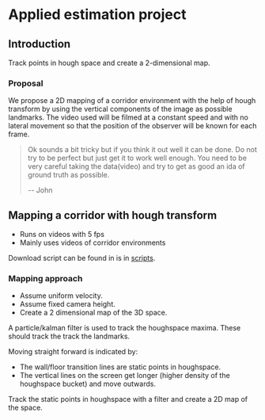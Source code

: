 # Applied estimation project

## Introduction
Track points in hough space and create a 2-dimensional map.

### Proposal
We propose a 2D mapping of a corridor environment with the help of hough transform by using the vertical components of the image as possible landmarks. The video used will be filmed at a constant speed and with no lateral movement so that the position of the observer will be known for each frame.

> Ok sounds a bit tricky but if you think it out well it can be done.  Do not try to be perfect but just get it to work well enough.  You need to be very careful taking the data(video) and try to get as good an ida of ground truth as possible.
>
> -- John

## Mapping a corridor with hough transform

 - Runs on videos with 5 fps
 - Mainly uses videos of corridor environments

Download script can be found in is in [scripts](./scripts/).

### Mapping approach

  - Assume uniform velocity.
  - Assume fixed camera height.
  - Create a 2 dimensional map of the 3D space.

 A particle/kalman filter is used to track the houghspace maxima. These should track the track the landmarks.

 Moving straight forward is indicated by:

  - The wall/floor transition lines are static points in houghspace.
  - The vertical lines on the screen get longer (higher density of the houghspace bucket) and move outwards.

  Track the static points in houghspace with a filter and create a 2D map of the space.







